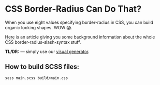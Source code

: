 # CSS Border-Radius Can Do That?

When you use eight values specifying border-radius in CSS, you can build organic looking shapes. WOW 😱. 

[Here](https://medium.com/@nilsbinder/css-border-radius-can-do-that-c3b20bd9405) is an article giving you some background information about the whole CSS border-radius-slash-syntax stuff.

**TL/DR:** — simply use our [visual generator](https://9elements.github.io/fancy-border-radius/).


## How to build SCSS files:
```sass main.scss build/main.css```
